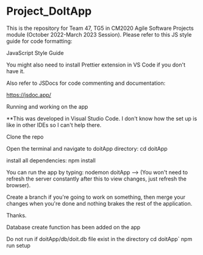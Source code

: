 # Project_DoItApp
This is the repository for Team 47, TG5 in CM2020 Agile Software Projects module (October 2022-March 2023 Session).
Please refer to this JS style guide for code formatting:

JavaScript Style Guide

You might also need to install Prettier extension in VS Code if you don't have it.

Also refer to JSDocs for code commenting and documentation:

https://jsdoc.app/

Running and working on the app

**This was developed in Visual Studio Code. I don't know how the set up is like in other IDEs so I can't help there.

Clone the repo

Open the terminal and navigate to doitApp directory: cd doitApp

install all dependencies: npm install

You can run the app by typing: nodemon doitApp --> (You won't need to refresh the server constantly after this to view changes, just refresh the browser).

Create a branch if you're going to work on something, then merge your changes when you're done and nothing brakes the rest of the application.

Thanks.

Database create function has been added on the app

Do not run if doitApp/db/doit.db file exist in the directory
cd doitApp`
npm run setup
